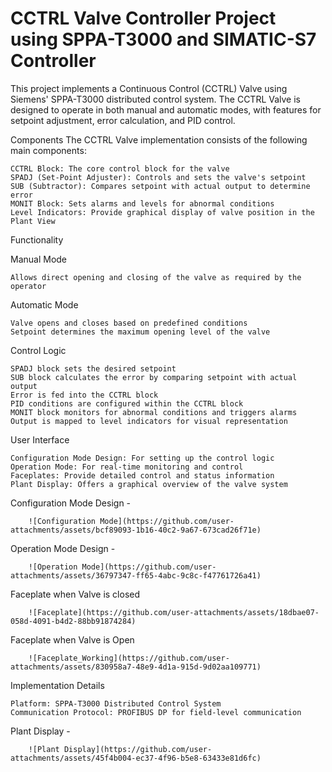# CCTRL Valve Controller Project using SPPA-T3000 and SIMATIC-S7 Controller

This project implements a Continuous Control (CCTRL) Valve using Siemens' SPPA-T3000 distributed control system. The CCTRL Valve is designed to operate in both manual and automatic modes, with features for setpoint adjustment, error calculation, and PID control.

Components
The CCTRL Valve implementation consists of the following main components:

    CCTRL Block: The core control block for the valve
    SPADJ (Set-Point Adjuster): Controls and sets the valve's setpoint
    SUB (Subtractor): Compares setpoint with actual output to determine error
    MONIT Block: Sets alarms and levels for abnormal conditions
    Level Indicators: Provide graphical display of valve position in the Plant View

Functionality

Manual Mode

    Allows direct opening and closing of the valve as required by the operator

Automatic Mode

    Valve opens and closes based on predefined conditions
    Setpoint determines the maximum opening level of the valve

Control Logic

    SPADJ block sets the desired setpoint
    SUB block calculates the error by comparing setpoint with actual output
    Error is fed into the CCTRL block
    PID conditions are configured within the CCTRL block
    MONIT block monitors for abnormal conditions and triggers alarms
    Output is mapped to level indicators for visual representation

User Interface

    Configuration Mode Design: For setting up the control logic
    Operation Mode: For real-time monitoring and control
    Faceplates: Provide detailed control and status information
    Plant Display: Offers a graphical overview of the valve system

Configuration Mode Design - 
        
        ![Configuration Mode](https://github.com/user-attachments/assets/bcf89093-1b16-40c2-9a67-673cad26f71e)

Operation Mode Design - 
        
        ![Operation Mode](https://github.com/user-attachments/assets/36797347-ff65-4abc-9c8c-f47761726a41)

Faceplate when Valve is closed
        
        ![Faceplate](https://github.com/user-attachments/assets/18dbae07-058d-4091-b4d2-88bb91874284)

Faceplate when Valve is Open
        
        ![Faceplate_Working](https://github.com/user-attachments/assets/830958a7-48e9-4d1a-915d-9d02aa109771)

Implementation Details

    Platform: SPPA-T3000 Distributed Control System
    Communication Protocol: PROFIBUS DP for field-level communication

Plant Display - 
        
        ![Plant Display](https://github.com/user-attachments/assets/45f4b004-ec37-4f96-b5e8-63433e81d6fc)




